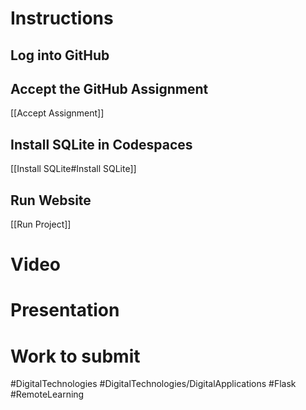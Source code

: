 # Instructions

## Log into GitHub

## Accept the GitHub Assignment
[[Accept Assignment]]

## Install SQLite in Codespaces
[[Install SQLite#Install SQLite]]

## Run Website
[[Run Project]]

# Video

# Presentation

# Work to submit

#DigitalTechnologies #DigitalTechnologies/DigitalApplications #Flask #RemoteLearning

